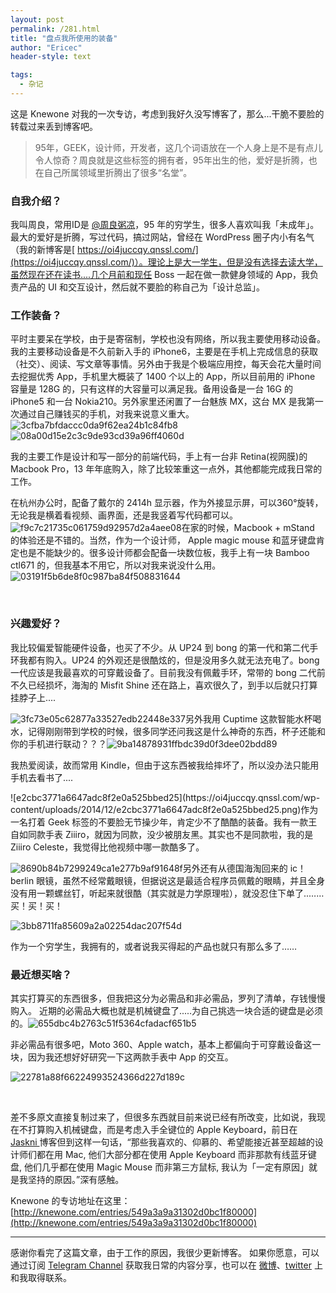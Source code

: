 ```yaml
---
layout: post
permalink: /281.html
title: "盘点我所使用的装备"
author: "Ericec"
header-style: text

tags:
  - 杂记
---
```




这是 Knewone 对我的一次专访，考虑到我好久没写博客了，那么...干脆不要脸的转载过来丢到博客吧。
> 95年，GEEK，设计师，开发者，这几个词语放在一个人身上是不是有点儿令人惊奇？周良就是这些标签的拥有者，95年出生的他，爱好是折腾，也在自己所属领域里折腾出了很多“名堂”。

### 自我介绍？



我叫周良，常用ID是 [@周良粥凉](http://weibo.com/719951113/)，95 年的穷学生，很多人喜欢叫我「未成年」。最大的爱好是折腾，写过代码，搞过网站，曾经在 WordPress 圈子内小有名气（我的新博客是[ https://oi4juccqy.qnssl.com/](https://oi4juccqy.qnssl.com/)）。理论上是大一学生，但是没有选择去读大学，虽然现在还在读书....几个月前和现任 Boss 一起在做一款健身领域的 App，我负责产品的 UI 和交互设计，然后就不要脸的称自己为「设计总监」。

### 工作装备？

平时主要呆在学校，由于是寄宿制，学校也没有网络，所以我主要使用移动设备。我的主要移动设备是不久前新入手的 iPhone6，主要是在手机上完成信息的获取（社交）、阅读、写文章等事情。另外由于我是个极端应用控，每天会花大量时间去挖掘优秀 App，手机里大概装了 1400 个以上的 App，所以目前用的 iPhone 容量是 128G 的，只有这样的大容量可以满足我。备用设备是一台 16G 的 iPhone5 和一台 Nokia210。另外家里还闲置了一台魅族 MX，这台 MX 是我第一次通过自己赚钱买的手机，对我来说意义重大。
![3cfba7bfdaccc0da9f62ea24b1c84fb8](https://oi4juccqy.qnssl.com/wp-content/uploads/2014/12/3cfba7bfdaccc0da9f62ea24b1c84fb8.jpg) ![08a00d15e2c3c9de93cd39a96ff4060d](https://oi4juccqy.qnssl.com/wp-content/uploads/2014/12/08a00d15e2c3c9de93cd39a96ff4060d.jpg)

我的主要工作是设计和写一部分的前端代码，手上有一台非 Retina(视网膜)的 Macbook Pro，13 年年底购入，除了比较笨重这一点外，其他都能完成我日常的工作。

在杭州办公时，配备了戴尔的 2414h 显示器，作为外接显示屏，可以360°旋转，无论我是横着看视频、画界面，还是我竖着写代码都可以。![f9c7c21735c061759d92957d2a4aee08](https://oi4juccqy.qnssl.com/wp-content/uploads/2014/12/f9c7c21735c061759d92957d2a4aee08.jpg)在家的时候，Macbook + mStand 的体验还是不错的。当然，作为一个设计师， Apple magic mouse 和蓝牙键盘肯定也是不能缺少的。很多设计师都会配备一块数位板，我手上有一块 Bamboo ctl671 的，但我基本不用它，所以对我来说没什么用。![03191f5b6de8f0c987ba84f508831644](https://oi4juccqy.qnssl.com/wp-content/uploads/2014/12/03191f5b6de8f0c987ba84f508831644.jpg)

&nbsp;

### 兴趣爱好？

我比较偏爱智能硬件设备，也买了不少。从 UP24 到 bong 的第一代和第二代手环我都有购入。UP24 的外观还是很酷炫的，但是没用多久就无法充电了。bong 一代应该是我最喜欢的可穿戴设备了。目前我没有佩戴手环，常带的 bong 二代前不久已经损坏，海淘的 Misfit Shine 还在路上，喜欢很久了，到手以后就只打算挂脖子上....

![3fc73e05c62877a33527edb22448e337](https://oi4juccqy.qnssl.com/wp-content/uploads/2014/12/3fc73e05c62877a33527edb22448e337.jpg)另外我用 Cuptime 这款智能水杯喝水，记得刚刚带到学校的时候，很多同学还问我这是什么神奇的东西，杯子还能和你的手机进行联动？？？![9ba14878931ffbdc39d0f3dee02bdd89](https://oi4juccqy.qnssl.com/wp-content/uploads/2014/12/9ba14878931ffbdc39d0f3dee02bdd89.jpg)

我热爱阅读，故而常用 Kindle，但由于这东西被我给摔坏了，所以没办法只能用手机去看书了....
<div class="knewone-embed knewone-embed--thing" contenteditable="false" data-knewone-embed-type="thing" data-knewone-embed-key="kindle-paperwhite"></div>
![e2cbc3771a6647adc8f2e0a525bbed25](https://oi4juccqy.qnssl.com/wp-content/uploads/2014/12/e2cbc3771a6647adc8f2e0a525bbed25.png)作为一名打着 Geek 标签的不要脸无节操少年，肯定少不了酷酷的装备。我有一款王自如同款手表 Ziiiro，就因为同款，没少被朋友黑。其实也不是同款啦，我的是 Ziiiro Celeste，我觉得比他视频中哪一款酷多了。

![8690b84b7299249ca1e277b9af91648f](https://oi4juccqy.qnssl.com/wp-content/uploads/2014/12/8690b84b7299249ca1e277b9af91648f.png)另外还有从德国海淘回来的 ic！berlin 眼镜，虽然不经常戴眼镜，但据说这是最适合程序员佩戴的眼睛，并且全身没有用一颗螺丝钉，听起来就很酷（其实就是力学原理啦），就没忍住下单了..……买！买！买！

![3bb8711fa85609a2a02254dac207f54d](https://oi4juccqy.qnssl.com/wp-content/uploads/2014/12/3bb8711fa85609a2a02254dac207f54d.jpg)

作为一个穷学生，我拥有的，或者说我买得起的产品也就只有那么多了……

### 最近想买啥？

其实打算买的东西很多，但我把这分为必需品和非必需品，罗列了清单，存钱慢慢购入。 近期的必需品大概也就是机械键盘了.....为自己挑选一块合适的键盘是必须的。![655dbc4b2763c51f5364cfadacf651b5](https://oi4juccqy.qnssl.com/wp-content/uploads/2014/12/655dbc4b2763c51f5364cfadacf651b5.jpg)

非必需品有很多吧，Moto 360、Apple watch，基本上都偏向于可穿戴设备这一块，因为我还想好好研究一下这两款手表中 App 的交互。

![22781a88f66224993524366d227d189c](https://oi4juccqy.qnssl.com/wp-content/uploads/2014/12/22781a88f66224993524366d227d189c.jpg)

&nbsp;

差不多原文直接复制过来了，但很多东西就目前来说已经有所改变，比如说，我现在不打算购入机械键盘，而是考虑入手全键位的 Apple Keyboard，前日在 [Jaskni ](http://blog.jaskni.com/journal/imac-with-5k-retina-display)博客但到这样一句话，“那些我喜欢的、仰慕的、希望能接近甚至超越的设计师们都在用 Mac, 他们大部分都在使用 Apple Keyboard 而非那款有线蓝牙键盘, 他们几乎都在使用 Magic Mouse 而非第三方鼠标, 我认为「一定有原因」就是我坚持的原因。”深有感触。

Knewone 的专访地址在这里：[http://knewone.com/entries/549a3a9a31302d0bc1f80000](http://knewone.com/entries/549a3a9a31302d0bc1f80000)

---
感谢你看完了这篇文章，由于工作的原因，我很少更新博客。
如果你愿意，可以通过订阅 [Telegram Channel](https://t.me/ericectalk) 获取我日常的内容分享，也可以在 [微博](https://weibo.com/719951113)、[twitter](https://twitter.com/ericecchou) 上和我取得联系。
